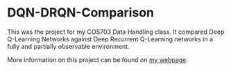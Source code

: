 # DQN-DRQN-Comparison
This was the project for my COS703 Data Handling class. It compared Deep Q-Learning Networks against Deep Recurrent Q-Learning networks in a fully and partially observable environment.

More information on this project can be found on [my webpage](http://dl-thompson.com/2017-05-08-COS703-Final-Project/).

